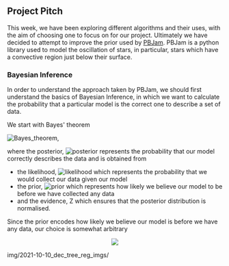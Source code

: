 ## Project Pitch

This week, we have been exploring different algorithms and their uses, with the aim of choosing one to focus on for our project. Ultimately we have decided to attempt to improve the prior used by [PBJam](https://github.com/grd349/PBjam). PBJam is a python library used to model the oscillation of stars, in particular, stars which have a convective region just below their surface.

### Bayesian Inference
In order to understand the approach taken by PBJam, we should first understand the basics of Bayesian Inference, in which we want to calculate the probability that a particular model is the correct one to describe a set of data.

We start with Bayes' theorem

![Bayes_theorem](https://latex.codecogs.com/svg.latex?P(\theta|d)&space;=&space;\frac{\mathcal{L}(d|\theta)\pi(\theta)}{Z}),

where the posterior, ![posterior](https://latex.codecogs.com/svg.latex?P(\theta|d)) represents the probability that our model correctly describes the data and is obtained from

- the likelihood, ![likelihood](https://latex.codecogs.com/svg.latex?\mathcal{L}(d|\theta)) which represents the probability that we would collect our data given our model
- the prior, ![prior](https://latex.codecogs.com/svg.latex?\pi(\theta)) which represents how likely we believe our model to be before we have collected any data
- and the evidence, Z which ensures that the posterior distribution is normalised.

Since the prior encodes how likely we believe our model is before we have any data, our choice is somewhat arbitrary 


<p align="center">
  <img src="/img/2021-10-10_dec_tree_reg_imgs/dec_tree_schem.png"/>
</p>

img/2021-10-10_dec_tree_reg_imgs/
